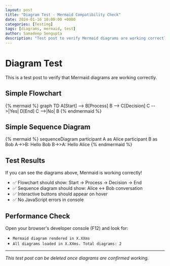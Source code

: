 ```yaml
---
layout: post
title: "Diagram Test - Mermaid Compatibility Check"
date: 2024-01-16 10:00:00 +0000
categories: [Testing]
tags: [diagrams, mermaid, test]
author: Samadeep Sengupta
description: "Test post to verify Mermaid diagrams are working correctly"
---
```


# Diagram Test

This is a test post to verify that Mermaid diagrams are working correctly.

## Simple Flowchart

{% mermaid %}
graph TD
    A[Start] --> B[Process]
    B --> C[Decision]
    C -->|Yes| D[End]
    C -->|No| B
{% endmermaid %}

## Simple Sequence Diagram

{% mermaid %}
sequenceDiagram
    participant A as Alice
    participant B as Bob
    A->>B: Hello Bob
    B->>A: Hello Alice
{% endmermaid %}

## Test Results

If you can see the diagrams above, Mermaid is working correctly!

- ✅ Flowchart should show: Start → Process → Decision → End
- ✅ Sequence diagram should show: Alice ↔ Bob conversation
- ✅ Interactive buttons should appear on hover
- ✅ No JavaScript errors in console

## Performance Check

Open your browser's developer console (F12) and look for:
- `Mermaid diagram rendered in X.XXms`
- `All diagrams loaded in X.XXms. Total diagrams: 2`

---

*This test post can be deleted once diagrams are confirmed working.* 